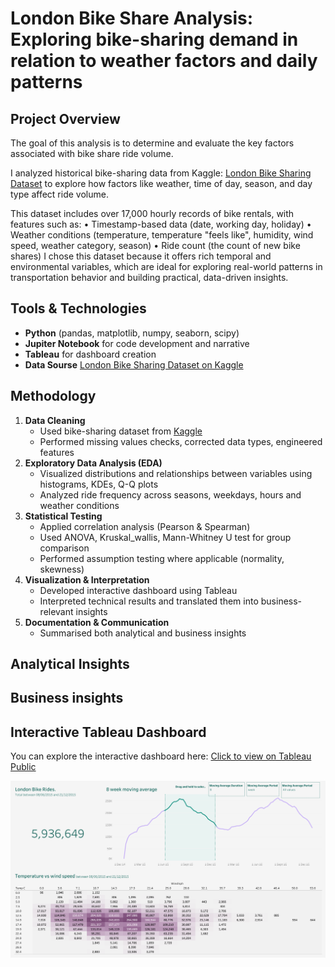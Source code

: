 # London Bike Share Analysis: Exploring bike-sharing demand in relation to weather factors and daily patterns

## Project Overview  
The goal of this analysis is to determine and evaluate the key factors associated with bike share ride volume.  
  
I analyzed historical bike-sharing data from Kaggle: [London Bike Sharing Dataset](https://www.kaggle.com/datasets/hmavrodiev/london-bike-sharing-dataset) to explore how factors like weather, time of day, season, and day type affect ride volume.

This dataset includes over 17,000 hourly records of bike rentals, with features such as:
    • Timestamp-based data (date, working day, holiday)
    • Weather conditions (temperature, temperature "feels like", humidity, wind speed, weather category, season)
    • Ride count (the count of new bike shares)
I chose this dataset because it offers rich temporal and environmental variables, which are ideal for exploring real-world patterns in transportation behavior and building practical, data-driven insights.

## Tools & Technologies
- **Python** (pandas, matplotlib, numpy, seaborn, scipy)
- **Jupiter Notebook** for code development and narrative
- **Tableau** for dashboard creation
- **Data Sourse** [London Bike Sharing Dataset on Kaggle](https://www.kaggle.com/datasets/hmavrodiev/london-bike-sharing-dataset)

## Methodology
1. **Data Cleaning**
   - Used bike-sharing dataset from [Kaggle](https://www.kaggle.com/datasets/hmavrodiev/london-bike-sharing-dataset)
   - Performed missing values checks, corrected data types, engineered features
2. **Exploratory Data Analysis (EDA)**
   - Visualized distributions and relationships between variables using histograms, KDEs, Q-Q plots
   - Analyzed ride frequency across seasons, weekdays, hours and weather conditions
4. **Statistical Testing**
   - Applied correlation analysis (Pearson & Spearman)
   - Used ANOVA, Kruskal_wallis, Mann-Whitney U test for group comparison
   - Performed assumption testing where applicable (normality, skewness)
6. **Visualization & Interpretation**
   - Developed interactive dashboard using Tableau
   - Interpreted technical results and translated them into business-relevant insights
8. **Documentation & Communication**
   - Summarised both analytical and business insights

## Analytical Insights

## Business insights

## Interactive Tableau Dashboard
You can explore the interactive dashboard here:
[Click to view on Tableau Public](https://public.tableau.com/shared/WGZJJX8Z4?:display_count=n&:origin=viz_share_link)

![Dashboard Preview](images/dashboard_preview.png)

